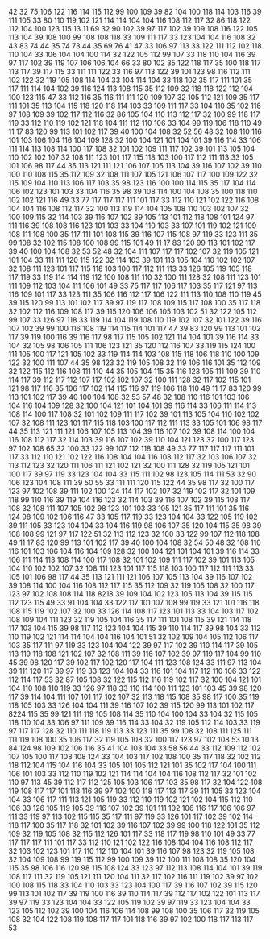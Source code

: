 42 32 75 106 122 116 114 115 112 99 100 109 39 82 104 100 118 114 103 116 39 111 105 33 80 110 119 102 121 114 114 104 104 116 108 112 117 32 86 118 122 112 104 100 123 115 13 11 69 32 90 102 39 97 117 102 39 109 108 116 122 105 113 104 39 108 100 99 108 108 118 33 109 111 117 33 123 104 104 116 108 32 43 83 74 44 35 74 73 44 35 69 76 41 47 33 106 97 113 33 122 111 112 102 118 110 104 33 106 104 104 100 114 32 122 105 112 99 107 33 118 110 104 116 39 97 117 102 39 119 107 106 106 104 66 33 80 102 35 122 118 117 35 100 118 117 113 117 39 117 115 33 111 111 122 33 116 97 113 122 39 101 123 98 116 112 111 102 122 32 119 105 108 114 104 33 104 114 104 33 118 102 35 117 111 101 35 117 111 114 104 102 39 116 124 113 108 115 35 112 109 32 118 118 122 112 104 100 123 115 47 33 112 116 35 116 111 111 120 109 107 32 105 112 121 109 35 117 111 101 35 113 104 115 118 120 118 114 103 33 109 111 117 33 104 110 35 102 116 97 108 109 39 102 117 112 116 32 86 105 104 110 113 112 117 32 100 99 118 117 119 33 112 110 119 102 121 118 104 111 112 110 106 33 104 99 119 106 118 110 49 11 17 83 120 99 113 101 102 117 39 40 100 104 108 32 52 56 48 32 108 110 116 101 103 106 104 116 104 109 128 32 100 104 121 101 104 101 39 116 114 33 106 111 114 113 108 114 100 117 108 32 101 102 109 111 117 102 39 101 113 105 104 110 102 102 107 32 108 111 123 101 117 115 118 103 100 117 112 111 113 33 105 101 106 98 117 44 35 113 121 111 121 106 107 105 113 104 39 116 107 102 39 110 100 110 108 115 35 112 109 32 108 111 107 105 121 106 107 117 100 109 122 32 115 109 104 110 113 106 117 103 35 98 123 116 100 100 114 115 35 117 104 114 106 102 123 101 103 33 104 116 35 98 39 108 114 100 104 108 35 100 118 110 102 102 121 116 49 33 77 117 117 117 111 101 117 33 112 110 121 102 122 116 108 104 104 116 108 112 117 32 100 113 119 114 104 105 108 110 103 102 107 32 100 109 115 32 114 103 39 116 107 102 39 105 113 101 112 118 108 101 124 97 111 116 39 108 108 116 123 101 103 33 104 110 103 33 107 101 119 102 121 109 108 111 108 100 35 117 111 101 108 115 39 116 107 115 108 97 119 33 123 111 35 99 108 32 102 115 108 100 108 99 115 101 49 11 17 83 120 99 113 101 102 117 39 40 100 104 108 32 53 52 48 32 104 111 107 117 117 102 107 32 119 105 121 101 104 33 111 111 120 115 122 32 114 103 39 101 113 105 104 110 102 102 107 32 108 111 123 101 117 115 118 103 100 117 112 111 113 33 126 105 119 105 118 117 119 33 119 114 114 119 112 100 108 111 110 32 100 111 128 32 108 111 123 101 111 109 112 103 104 111 106 101 49 33 75 117 117 106 117 103 35 117 121 97 113 116 109 101 117 33 123 111 35 106 116 112 117 106 122 111 113 110 108 110 119 45 39 115 120 99 113 101 102 117 39 97 119 117 108 109 115 117 108 100 35 117 118 32 102 112 116 109 108 117 39 115 120 106 106 105 103 102 51 32 122 105 112 99 107 33 126 97 118 33 119 114 104 119 108 110 119 102 107 32 101 122 39 116 107 102 39 99 100 116 108 119 114 115 114 101 117 47 39 83 120 99 113 101 102 117 39 119 100 116 39 116 117 98 117 115 105 102 121 114 104 101 39 116 114 33 104 32 105 98 106 105 111 106 123 121 35 120 112 116 107 33 119 115 124 100 111 105 100 117 121 105 102 33 119 114 114 103 108 115 118 106 118 110 100 109 122 32 100 111 107 44 35 98 123 32 119 105 108 32 119 106 116 101 35 112 109 32 122 115 112 116 108 111 110 44 35 105 104 115 35 116 123 105 111 109 39 110 114 117 39 112 117 112 107 117 102 102 107 32 100 111 128 32 117 102 115 101 121 98 117 116 35 106 117 102 114 115 116 97 119 106 118 110 49 11 17 83 120 99 113 101 102 117 39 40 100 104 108 32 53 57 48 32 108 110 116 101 103 106 104 116 104 109 128 32 100 104 121 101 104 101 39 116 114 33 106 111 114 113 108 114 100 117 108 32 101 102 109 111 117 102 39 101 113 105 104 110 102 102 107 32 108 111 123 101 117 115 118 103 100 117 112 111 113 33 105 101 106 98 117 44 35 113 121 111 121 106 107 105 113 104 39 116 107 102 39 108 114 100 104 116 108 112 117 32 114 103 39 116 107 102 39 110 104 121 123 32 100 117 123 97 102 108 65 32 100 33 122 99 107 112 118 108 49 33 77 117 117 117 111 101 117 33 112 110 121 102 122 116 108 104 104 116 108 112 117 32 103 106 107 32 113 112 123 32 120 111 106 111 121 102 121 32 100 111 128 32 119 105 121 101 100 117 39 97 119 33 123 104 104 33 115 111 102 98 123 105 114 111 53 32 90 106 123 104 108 111 39 50 55 33 111 111 120 115 122 44 35 98 117 32 100 117 123 97 102 108 39 111 102 100 124 114 117 102 107 32 119 102 117 32 101 109 118 99 110 116 39 119 104 116 123 32 114 103 39 116 107 102 39 115 108 117 108 32 108 111 107 105 102 98 123 101 103 33 105 121 35 117 111 101 35 116 124 98 109 102 106 116 47 33 105 117 119 33 123 104 104 33 122 105 119 102 39 111 105 33 123 104 104 33 104 116 119 98 106 107 35 120 104 115 35 98 39 108 108 99 121 97 117 122 51 32 113 112 123 32 100 33 122 99 107 112 118 108 49 11 17 83 120 99 113 101 102 117 39 40 100 104 108 32 54 50 48 32 108 110 116 101 103 106 104 116 104 109 128 32 100 104 121 101 104 101 39 116 114 33 106 111 114 113 108 114 100 117 108 32 101 102 109 111 117 102 39 101 113 105 104 110 102 102 107 32 108 111 123 101 117 115 118 103 100 117 112 111 113 33 105 101 106 98 117 44 35 113 121 111 121 106 107 105 113 104 39 116 107 102 39 108 114 100 104 116 108 112 117 115 35 112 109 32 119 105 108 32 100 117 123 97 102 108 108 114 118 8218 39 109 104 102 123 105 113 104 39 115 115 112 123 115 49 33 91 104 104 33 122 117 101 107 108 99 119 33 121 101 116 118 108 115 119 102 107 32 100 33 126 114 108 117 123 101 113 33 104 103 117 102 108 109 104 111 123 32 119 105 104 116 35 117 111 101 108 115 39 121 114 118 117 103 104 115 39 98 117 112 123 104 104 115 39 110 114 117 39 98 104 33 112 110 119 102 121 114 114 104 104 116 104 101 51 32 102 109 104 105 112 106 117 103 35 117 111 97 119 33 123 104 104 122 39 97 117 102 39 110 114 117 39 105 113 119 118 108 121 102 107 32 108 111 39 116 107 102 39 97 119 117 104 99 110 45 39 98 120 117 39 102 117 102 120 117 104 111 123 108 124 33 111 97 113 104 39 111 120 117 39 97 119 33 123 104 104 33 116 101 104 117 112 110 106 33 122 112 114 117 53 32 87 105 108 32 122 115 112 116 119 102 117 32 100 104 121 101 104 110 108 110 119 33 126 97 118 33 110 114 100 111 123 101 103 45 39 98 120 117 39 114 104 111 107 101 117 102 107 32 113 118 115 108 35 98 117 100 35 119 118 105 103 33 126 104 104 111 39 116 107 102 39 115 120 99 113 101 102 117 8224 115 35 99 121 111 119 105 108 114 35 110 104 100 104 33 104 32 115 105 118 110 104 33 106 97 111 109 39 116 114 33 104 32 119 105 112 114 103 33 119 97 117 117 128 32 110 111 118 119 113 33 123 111 35 99 108 32 108 111 125 111 111 119 108 100 35 106 117 32 119 105 108 32 100 117 123 97 102 108 53 10 13 84 124 98 109 102 106 116 35 41 104 103 104 33 58 56 44 33 112 109 112 102 107 105 100 117 108 108 124 33 104 103 117 102 108 100 35 117 118 32 102 112 118 112 104 115 104 116 104 33 105 101 105 112 121 101 35 102 117 104 100 111 106 101 103 33 112 110 119 102 121 114 114 104 104 116 108 112 117 32 101 102 110 97 113 45 39 112 117 112 125 105 103 106 117 103 35 98 117 32 104 122 108 119 108 117 117 101 118 116 39 97 102 100 118 117 113 117 39 111 105 33 123 104 104 33 106 117 111 113 121 105 119 33 112 110 119 102 121 102 104 115 112 110 106 33 126 105 119 105 39 116 107 102 39 101 111 102 106 116 117 106 106 97 111 33 119 97 113 102 115 115 35 117 111 97 119 33 126 101 117 102 39 102 114 118 117 100 35 117 118 32 101 102 39 116 107 102 39 99 100 118 122 101 35 112 109 32 119 105 108 32 115 112 126 101 117 33 118 117 119 98 110 101 49 33 77 117 117 117 111 101 117 33 112 110 121 102 122 116 108 104 104 116 108 112 117 32 103 102 123 101 117 110 112 110 104 101 39 116 107 98 123 32 119 105 108 32 104 109 108 99 119 115 112 99 100 109 39 112 100 111 108 108 35 120 104 115 35 98 106 116 120 98 115 108 124 33 123 97 112 113 108 114 104 101 39 119 108 117 111 32 119 105 121 111 120 104 111 32 117 102 116 111 119 102 39 97 102 100 108 115 118 33 104 110 103 33 123 104 100 117 39 116 107 102 39 115 120 99 113 101 102 117 39 119 100 116 39 110 114 117 39 112 117 102 122 101 113 117 39 97 119 33 123 104 104 33 122 105 119 102 39 97 119 33 123 104 104 33 123 105 112 102 39 100 104 116 106 114 108 99 108 100 35 106 117 32 119 105 108 32 104 122 108 119 108 117 117 101 118 116 39 97 102 100 118 117 113 117 53